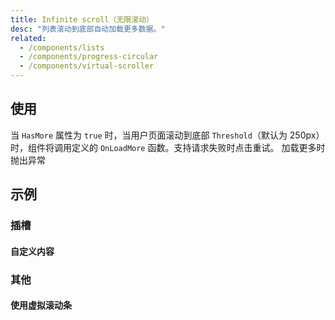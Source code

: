 ```yaml
---
title: Infinite scroll（无限滚动）
desc: "列表滚动到底部自动加载更多数据。"
related:
  - /components/lists
  - /components/progress-circular
  - /components/virtual-scroller
---
```


## 使用

当 `HasMore` 属性为 `true` 时，当用户页面滚动到底部 `Threshold`（默认为 250px）时，组件将调用定义的 `OnLoadMore` 函数。支持请求失败时点击重试。 加载更多时抛出异常

<masa-example file="Examples.components.infinite_scroll.Usage"></masa-example>

## 示例

### 插槽

#### 自定义内容

<masa-example file="Examples.components.infinite_scroll.CustomContent"></masa-example>

### 其他

#### 使用虚拟滚动条

<masa-example file="Examples.components.infinite_scroll.VirtualScroller"></masa-example>
